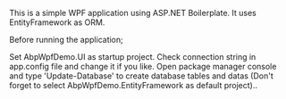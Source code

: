 This is a simple WPF application using ASP.NET Boilerplate. It uses EntityFramework as ORM.

Before running the application;

Set AbpWpfDemo.UI as startup project.
Check connection string in app.config file and change it if you like.
Open package manager console and type 'Update-Database' to create database tables and datas (Don't forget to select AbpWpfDemo.EntityFramework as default project)..
